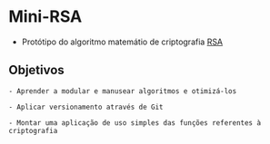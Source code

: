 # Mini-RSA

 - Protótipo do algoritmo matemátio de criptografia [RSA](https://pt.wikipedia.org/wiki/RSA_(sistema_criptogr%C3%A1fico))
	
## Objetivos

	- Aprender a modular e manusear algoritmos e otimizá-los

	- Aplicar versionamento através de Git

	- Montar uma aplicação de uso simples das funções referentes à criptografia
